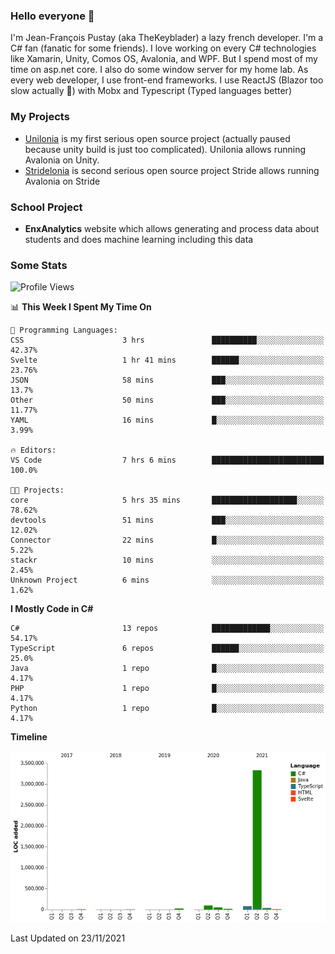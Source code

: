 ### Hello everyone 👋

I'm Jean-François Pustay (aka TheKeyblader) a lazy french developer. I'm a C# fan (fanatic for some friends). I love working on every C# technologies like Xamarin, Unity, Comos OS, Avalonia, and WPF.  But I spend most of my time on asp.net core. I also do some window server for my home lab. As every web developer, I use front-end frameworks. I use ReactJS (Blazor too slow actually 🙂) with Mobx and Typescript (Typed languages better)

### My Projects

* [Unilonia](https://github.com/TheKeyblader/Unilonia) is my first serious open source project (actually paused because unity build is just too complicated).
  Unilonia allows running Avalonia on Unity.
* [Stridelonia](https://github.com/TheKeyblader/Stridelonia) is second serious open source project
  Stride allows running Avalonia on Stride

### School Project

* __EnxAnalytics__ website which allows generating and process data about  students and does machine learning including this data 

### Some Stats

<!--START_SECTION:waka-->
![Profile Views](http://img.shields.io/badge/Profile%20Views-0-blue)

📊 **This Week I Spent My Time On** 

```text
💬 Programming Languages: 
CSS                      3 hrs               ██████████░░░░░░░░░░░░░░░   42.37% 
Svelte                   1 hr 41 mins        ██████░░░░░░░░░░░░░░░░░░░   23.76% 
JSON                     58 mins             ███░░░░░░░░░░░░░░░░░░░░░░   13.7% 
Other                    50 mins             ███░░░░░░░░░░░░░░░░░░░░░░   11.77% 
YAML                     16 mins             █░░░░░░░░░░░░░░░░░░░░░░░░   3.99%

🔥 Editors: 
VS Code                  7 hrs 6 mins        █████████████████████████   100.0%

🐱‍💻 Projects: 
core                     5 hrs 35 mins       ███████████████████░░░░░░   78.62% 
devtools                 51 mins             ███░░░░░░░░░░░░░░░░░░░░░░   12.02% 
Connector                22 mins             █░░░░░░░░░░░░░░░░░░░░░░░░   5.22% 
stackr                   10 mins             ░░░░░░░░░░░░░░░░░░░░░░░░░   2.45% 
Unknown Project          6 mins              ░░░░░░░░░░░░░░░░░░░░░░░░░   1.62%

```

**I Mostly Code in C#** 

```text
C#                       13 repos            █████████████░░░░░░░░░░░░   54.17% 
TypeScript               6 repos             ██████░░░░░░░░░░░░░░░░░░░   25.0% 
Java                     1 repo              █░░░░░░░░░░░░░░░░░░░░░░░░   4.17% 
PHP                      1 repo              █░░░░░░░░░░░░░░░░░░░░░░░░   4.17% 
Python                   1 repo              █░░░░░░░░░░░░░░░░░░░░░░░░   4.17%

```


**Timeline**

![Chart not found](https://raw.githubusercontent.com/TheKeyblader/TheKeyblader/main/charts/bar_graph.png) 


 Last Updated on 23/11/2021
<!--END_SECTION:waka-->

<!--
**TheKeyblader/TheKeyblader** is a ✨ _special_ ✨ repository because its `README.md` (this file) appears on your GitHub profile.

Here are some ideas to get you started:

- 🔭 I’m currently working on ...
- 🌱 I’m currently learning ...
- 👯 I’m looking to collaborate on ...
- 🤔 I’m looking for help with ...
- 💬 Ask me about ...
- 📫 How to reach me: ...
- 😄 Pronouns: ...
- ⚡ Fun fact: ...
-->
